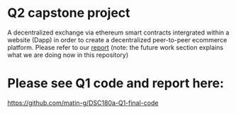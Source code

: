 # Q2 capstone project 
A decentralized exchange via ethereum smart contracts intergrated within a website (Dapp) in order to create a decentralized peer-to-peer ecommerce platform. Please refer to our [report](https://github.com/matin-g/DSC180a-Q1-final-code/blob/main/report.pdf) (note: the future work section explains what we are doing now in this repository)

# Please see Q1 code and report here: 
https://github.com/matin-g/DSC180a-Q1-final-code
